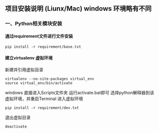 ## 项目安装说明 (Liunx/Mac) windows 环境略有不同

### 一、Python相关模块安装

#### 通过requirement文件进行文件安装

```
pip install -r requirement/base.txt
```
#### 建立virtualenv 虚拟环境

新建并引用虚拟目录

```
virtualenv --no-site-packages virtual_env
source virtual_env/bin/activate 
```

windows 直接进入Scripts文件夹 运行activate.bat即可
选择python解释器到该虚拟环境，并重启Terminal 进入虚拟环境
```
pip install -r requirement/dev.txt
```

退出虚拟目录

```
deactivate
```
